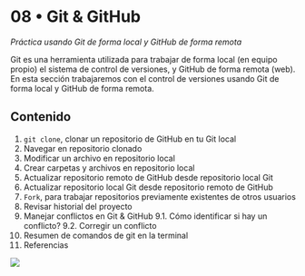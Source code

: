 # 08 • Git & GitHub
*Práctica usando Git de forma local y GitHub de forma remota*

Git es una herramienta utilizada para trabajar de forma local (en equipo propio) el sistema de control de versiones, y GitHub de forma remota (web). En esta sección trabajaremos con el control de versiones usando Git de forma local y GitHub de forma remota.

## Contenido
1. `git clone`, clonar un repositorio de GitHub en tu Git local
2. Navegar en repositorio clonado
3. Modificar un archivo en repositorio local
4. Crear carpetas y archivos en repositorio local
5. Actualizar repositorio remoto de GitHub desde repositorio local Git
6. Actualizar repositorio local Git desde repositorio remoto de GitHub
7. `Fork`, para trabajar repositorios previamente existentes de otros usuarios
8. Revisar historial del proyecto
9. Manejar conflictos en Git & GitHub
  9.1. Cómo identificar si hay un conflicto?
  9.2. Corregir un conflicto
10. Resumen de comandos de git en la terminal
11. Referencias

![](https://media.giphy.com/media/l1J9BPFDcoRmhjYl2/giphy.gif)